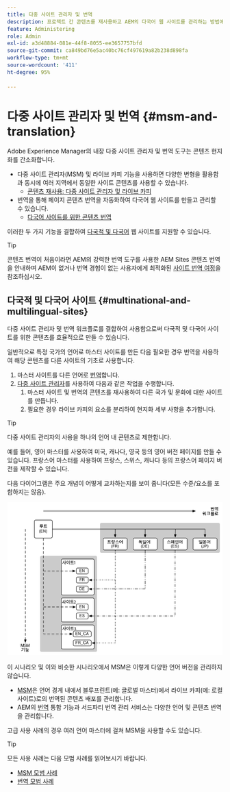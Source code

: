 ```yaml
---
title: 다중 사이트 관리자 및 번역
description: 프로젝트 간 콘텐츠를 재사용하고 AEM의 다국어 웹 사이트를 관리하는 방법에 대해 알아봅니다.
feature: Administering
role: Admin
exl-id: a3d48884-081e-44f8-8055-ee3657757bfd
source-git-commit: ca849bd76e5ac40bc76cf497619a82b238d898fa
workflow-type: tm+mt
source-wordcount: '411'
ht-degree: 95%

---
```


# 다중 사이트 관리자 및 번역 {#msm-and-translation}

Adobe Experience Manager의 내장 다중 사이트 관리자 및 번역 도구는 콘텐츠 현지화를 간소화합니다.

* 다중 사이트 관리자(MSM) 및 라이브 카피 기능을 사용하면 다양한 변형을 활용함과 동시에 여러 지역에서 동일한 사이트 콘텐츠를 사용할 수 있습니다.
   * [콘텐츠 재사용: 다중 사이트 관리자 및 라이브 카피](msm/overview.md)
* 번역을 통해 페이지 콘텐츠 번역을 자동화하여 다국어 웹 사이트를 만들고 관리할 수 있습니다.
   * [다국어 사이트를 위한 콘텐츠 번역](translation/overview.md)

이러한 두 가지 기능을 결합하여 [다국적 및 다국어](#multinational-and-multilingual-sites) 웹 사이트를 지원할 수 있습니다.

>[!TIP]
>
>콘텐츠 번역이 처음이라면 AEM의 강력한 번역 도구를 사용한 AEM Sites 콘텐츠 번역을 안내하며 AEM이 없거나 번역 경험이 없는 사용자에게 최적화된 [사이트 번역 여정](/help/journey-sites/translation/overview.md)을 참조하십시오.

## 다국적 및 다국어 사이트 {#multinational-and-multilingual-sites}

다중 사이트 관리자 및 번역 워크플로를 결합하여 사용함으로써 다국적 및 다국어 사이트를 위한 콘텐츠를 효율적으로 만들 수 있습니다.

일반적으로 특정 국가의 언어로 마스터 사이트를 만든 다음 필요한 경우 번역을 사용하여 해당 콘텐츠를 다른 사이트의 기초로 사용합니다.

1. 마스터 사이트를 다른 언어로 [번역](translation/overview.md)합니다.
1. [다중 사이트 관리자](msm/overview.md)를 사용하여 다음과 같은 작업을 수행합니다.
   1. 마스터 사이트 및 번역의 콘텐츠를 재사용하여 다른 국가 및 문화에 대한 사이트를 만듭니다.
   1. 필요한 경우 라이브 카피의 요소를 분리하여 현지화 세부 사항을 추가합니다.

>[!TIP]
>
>다중 사이트 관리자의 사용을 하나의 언어 내 콘텐츠로 제한합니다.
>
>예를 들어, 영어 마스터를 사용하여 미국, 캐나다, 영국 등의 영어 버전 페이지를 만들 수 있습니다. 프랑스어 마스터를 사용하여 프랑스, 스위스, 캐나다 등의 프랑스어 페이지 버전을 제작할 수 있습니다.

다음 다이어그램은 주요 개념이 어떻게 교차하는지를 보여 줍니다(모든 수준/요소를 포함하지는 않음).

![현지화 개요](assets/localization-overview.png)

이 시나리오 및 이와 비슷한 시나리오에서 MSM은 이렇게 다양한 언어 버전을 관리하지 않습니다.

* [MSM](msm/overview.md)은 언어 경계 내에서 블루프린트(예: 글로벌 마스터)에서 라이브 카피(예: 로컬 사이트)로의 번역된 콘텐츠 배포를 관리합니다.
* AEM의 [번역](translation/overview.md) 통합 기능과 서드파티 번역 관리 서비스는 다양한 언어 및 콘텐츠 번역을 관리합니다.

고급 사용 사례의 경우 여러 언어 마스터에 걸쳐 MSM을 사용할 수도 있습니다.

>[!TIP]
>
>모든 사용 사례는 다음 모범 사례를 읽어보시기 바랍니다.
>
>* [MSM 모범 사례](msm/best-practices.md)
>* [번역 모범 사례](translation/best-practices.md)

